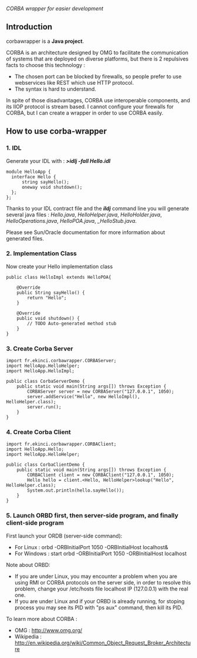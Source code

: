 _CORBA wrapper for easier development_

## Introduction

corbawrapper is a **Java project**.

CORBA is an architecture designed by OMG to facilitate the communication of systems that are deployed on diverse platforms, but there is 2 repulsives facts to choose this technology :
* The chosen port can be blocked by firewalls, so people prefer to use webservices like REST which use HTTP protocol.
* The syntax is hard to understand.

In spite of those disadvantages, CORBA use interoperable components, and its IIOP protocol is stream based. I cannot configure your firewalls for CORBA, but I can create a wrapper in order to use CORBA easily.

## How to use **corba-wrapper**

### 1. IDL

Generate your IDL with : _**>idlj -fall Hello.idl**_
```
module HelloApp {
  interface Hello {
      string sayHello();
      oneway void shutdown();
  };
};
```
Thanks to your IDL contract file and the _**ildj**_ command line you will generate several java files : _Hello.java_, _HelloHelper.java_, _HelloHolder.java_, _HelloOperations.java_, _HelloPOA.java_, _\_HelloStub.java_.

Please see Sun/Oracle documentation for more information about generated files.

### 2. Implementation Class

Now create your Hello implementation class
```
public class HelloImpl extends HelloPOA{

    @Override
    public String sayHello() {
        return "Hello";
    }

    @Override
    public void shutdown() {
        // TODO Auto-generated method stub
    }
}
```

### 3. Create Corba Server
```
import fr.ekinci.corbawrapper.CORBAServer;
import HelloApp.HelloHelper;
import HelloApp.HelloImpl;

public class CorbaServerDemo {
    public static void main(String args[]) throws Exception {
        CORBAServer server = new CORBAServer("127.0.0.1", 1050);
        server.addService("Hello", new HelloImpl(), HelloHelper.class);
        server.run();
    }
}
```

### 4. Create Corba Client
```
import fr.ekinci.corbawrapper.CORBAClient;
import HelloApp.Hello;
import HelloApp.HelloHelper;

public class CorbaClientDemo {
    public static void main(String args[]) throws Exception {
        CORBAClient client = new CORBAClient("127.0.0.1", 1050);
        Hello hello = client.<Hello, HelloHelper>lookup("Hello", HelloHelper.class);
        System.out.println(hello.sayHello());
    }
}
```

### 5. Launch ORBD first, then server-side program, and finally client-side program

First launch your ORDB (server-side command):
* For Linux : orbd -ORBInitialPort 1050 -ORBInitialHost localhost&
* For Windows : start orbd -ORBInitialPort 1050 -ORBInitialHost localhost

Note about ORBD:
* If you are under Linux, you may encounter a problem when you are using RMI or CORBA protocols on the server side, in order to resolve this problem, change your /etc/hosts file localhost IP (127.0.0.1) with the real one.
* If you are under Linux and if your ORBD is already running, for stoping process you may see its PID with "ps aux" command, then kill its PID.


To learn more about CORBA :
* OMG : http://www.omg.org/
* Wikipedia : http://en.wikipedia.org/wiki/Common_Object_Request_Broker_Architecture